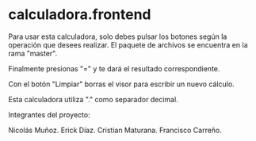# calculadora.frontend

Para usar esta calculadora, solo debes pulsar los botones según la operación que desees realizar. El paquete de archivos se encuentra en la rama "master".

Finalmente presionas "=" y te dará el resultado correspondiente.

Con el botón "Limpiar" borras el visor para escribir un nuevo cálculo.

Esta calculadora utiliza "." como separador decimal.

Integrantes del proyecto:

Nicolás Muñoz.
Erick Díaz.
Cristian Maturana.
Francisco Carreño.
